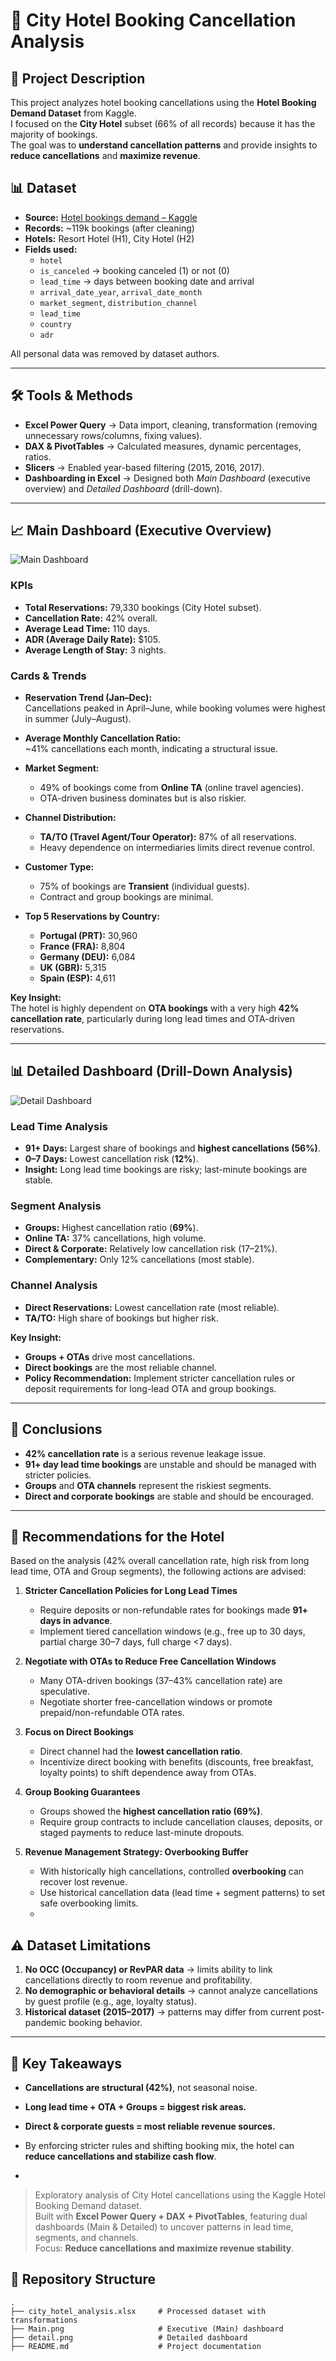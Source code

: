 # 🏨 City Hotel Booking Cancellation Analysis


## 📌 Project Description
This project analyzes hotel booking cancellations using the **Hotel Booking Demand Dataset** from Kaggle.  
I focused on the **City Hotel** subset (66% of all records) because it has the majority of bookings.  
The goal was to **understand cancellation patterns** and provide insights to **reduce cancellations** and **maximize revenue**.  

## 📊 Dataset
- **Source:** [Hotel bookings demand – Kaggle](https://www.kaggle.com/datasets/jessemostipak/hotel-booking-demand) 
- **Records:** ~119k bookings (after cleaning)  
- **Hotels:** Resort Hotel (H1), City Hotel (H2)  
- **Fields used:**
  - `hotel`
  - `is_canceled` → booking canceled (1) or not (0)  
  - `lead_time` → days between booking date and arrival  
  - `arrival_date_year`, `arrival_date_month`  
  - `market_segment`, `distribution_channel`
  - `lead_time`
  - `country`
  - `adr`
      

All personal data was removed by dataset authors.

---

## 🛠 Tools & Methods
- **Excel Power Query** → Data import, cleaning, transformation (removing unnecessary rows/columns, fixing values).  
- **DAX & PivotTables** → Calculated measures, dynamic percentages, ratios.  
- **Slicers** → Enabled year-based filtering (2015, 2016, 2017).  
- **Dashboarding in Excel** → Designed both *Main Dashboard* (executive overview) and *Detailed Dashboard* (drill-down).  

---

## 📈 Main Dashboard (Executive Overview)
![Main Dashboard](Main.png)

### KPIs
- **Total Reservations:** 79,330 bookings (City Hotel subset).  
- **Cancellation Rate:** 42% overall.  
- **Average Lead Time:** 110 days.  
- **ADR (Average Daily Rate):** $105.  
- **Average Length of Stay:** 3 nights.  

### Cards & Trends
- **Reservation Trend (Jan–Dec):**  
  Cancellations peaked in April–June, while booking volumes were highest in summer (July–August).  

- **Average Monthly Cancellation Ratio:**  
  ~41% cancellations each month, indicating a structural issue.  

- **Market Segment:**  
  - 49% of bookings come from **Online TA** (online travel agencies).  
  - OTA-driven business dominates but is also riskier.  

- **Channel Distribution:**  
  - **TA/TO (Travel Agent/Tour Operator):** 87% of all reservations.  
  - Heavy dependence on intermediaries limits direct revenue control.  

- **Customer Type:**  
  - 75% of bookings are **Transient** (individual guests).  
  - Contract and group bookings are minimal.  

- **Top 5 Reservations by Country:**  
  - **Portugal (PRT):** 30,960  
  - **France (FRA):** 8,804  
  - **Germany (DEU):** 6,084  
  - **UK (GBR):** 5,315  
  - **Spain (ESP):** 4,611  

**Key Insight:**  
The hotel is highly dependent on **OTA bookings** with a very high **42% cancellation rate**, particularly during long lead times and OTA-driven reservations.  

---

## 📊 Detailed Dashboard (Drill-Down Analysis)
![Detail Dashboard](detail.png)

### Lead Time Analysis
- **91+ Days:** Largest share of bookings and **highest cancellations (56%)**.  
- **0–7 Days:** Lowest cancellation risk (**12%**).  
- **Insight:** Long lead time bookings are risky; last-minute bookings are stable.  

### Segment Analysis
- **Groups:** Highest cancellation ratio (**69%**).  
- **Online TA:** 37% cancellations, high volume.  
- **Direct & Corporate:** Relatively low cancellation risk (17–21%).  
- **Complementary:** Only 12% cancellations (most stable).  

### Channel Analysis
- **Direct Reservations:** Lowest cancellation rate (most reliable).  
- **TA/TO:** High share of bookings but higher risk.  

**Key Insight:**  
- **Groups + OTAs** drive most cancellations.  
- **Direct bookings** are the most reliable channel.  
- **Policy Recommendation:** Implement stricter cancellation rules or deposit requirements for long-lead OTA and group bookings.  

---

## 🚀 Conclusions
- **42% cancellation rate** is a serious revenue leakage issue.  
- **91+ day lead time bookings** are unstable and should be managed with stricter policies.  
- **Groups** and **OTA channels** represent the riskiest segments.  
- **Direct and corporate bookings** are stable and should be encouraged.  

---


## 🔧 Recommendations for the Hotel

Based on the analysis (42% overall cancellation rate, high risk from long lead time, OTA and Group segments), the following actions are advised:

1. **Stricter Cancellation Policies for Long Lead Times**  
   - Require deposits or non-refundable rates for bookings made **91+ days in advance**.  
   - Implement tiered cancellation windows (e.g., free up to 30 days, partial charge 30–7 days, full charge <7 days).  

2. **Negotiate with OTAs to Reduce Free Cancellation Windows**  
   - Many OTA-driven bookings (37–43% cancellation rate) are speculative.  
   - Negotiate shorter free-cancellation windows or promote prepaid/non-refundable OTA rates.  

3. **Focus on Direct Bookings**  
   - Direct channel had the **lowest cancellation ratio**.  
   - Incentivize direct booking with benefits (discounts, free breakfast, loyalty points) to shift dependence away from OTAs.  

4. **Group Booking Guarantees**  
   - Groups showed the **highest cancellation ratio (69%)**.  
   - Require group contracts to include cancellation clauses, deposits, or staged payments to reduce last-minute dropouts.  

5. **Revenue Management Strategy: Overbooking Buffer**  
   - With historically high cancellations, controlled **overbooking** can recover lost revenue.  
   - Use historical cancellation data (lead time + segment patterns) to set safe overbooking limits.
   - 
  
## ⚠️ Dataset Limitations
1. **No OCC (Occupancy) or RevPAR data** → limits ability to link cancellations directly to room revenue and profitability.  
2. **No demographic or behavioral details** → cannot analyze cancellations by guest profile (e.g., age, loyalty status).  
3. **Historical dataset (2015–2017)** → patterns may differ from current post-pandemic booking behavior.  


---

## 🚀 Key Takeaways
- **Cancellations are structural (42%)**, not seasonal noise.  
- **Long lead time + OTA + Groups = biggest risk areas.**  
- **Direct & corporate guests = most reliable revenue sources.**  
- By enforcing stricter rules and shifting booking mix, the hotel can **reduce cancellations and stabilize cash flow**.

- 




> Exploratory analysis of City Hotel cancellations using the Kaggle Hotel Booking Demand dataset.  
> Built with **Excel Power Query + DAX + PivotTables**, featuring dual dashboards (Main & Detailed) to uncover patterns in lead time, segments, and channels.  
> Focus: **Reduce cancellations and maximize revenue stability**.  




## 📂 Repository Structure
```plaintext
.
├── city_hotel_analysis.xlsx     # Processed dataset with transformations
├── Main.png                     # Executive (Main) dashboard
├── detail.png                   # Detailed dashboard
├── README.md                    # Project documentation
